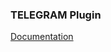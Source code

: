 ### TELEGRAM Plugin

[Documentation](https://e154.github.io/smart-home/docs/plugins/notify/telegram/)
